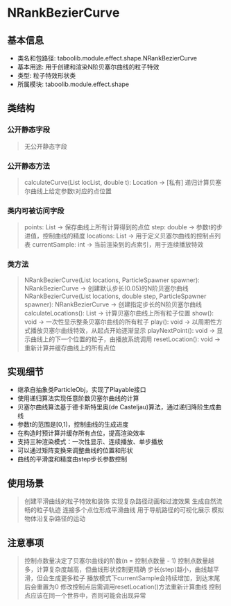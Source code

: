 # NRankBezierCurve

## 基本信息
- 类名和包路径: taboolib.module.effect.shape.NRankBezierCurve
- 基本用途: 用于创建和渲染N阶贝塞尔曲线的粒子特效
- 类型: 粒子特效形状类
- 所属模块: taboolib.module.effect.shape

## 类结构

### 公开静态字段
> 无公开静态字段

### 公开静态方法
> calculateCurve(List<Location> locList, double t): Location -> [私有] 递归计算贝塞尔曲线上给定参数t对应的点位置

### 类内可被访问字段
> points: List<Location> -> 保存曲线上所有计算得到的点位
> step: double -> 参数t的步进值，控制曲线的精度
> locations: List<Location> -> 用于定义贝塞尔曲线的控制点列表
> currentSample: int -> 当前渲染到的点索引，用于连续播放特效

### 类方法
> NRankBezierCurve(List<Location> locations, ParticleSpawner spawner): NRankBezierCurve -> 创建默认步长(0.05)的N阶贝塞尔曲线
> NRankBezierCurve(List<Location> locations, double step, ParticleSpawner spawner): NRankBezierCurve -> 创建指定步长的N阶贝塞尔曲线
> calculateLocations(): List<Location> -> 计算贝塞尔曲线上所有粒子位置
> show(): void -> 一次性显示整条贝塞尔曲线的所有粒子
> play(): void -> 以周期性方式播放贝塞尔曲线特效，从起点开始逐渐显示
> playNextPoint(): void -> 显示曲线上的下一个位置的粒子，由播放系统调用
> resetLocation(): void -> 重新计算并缓存曲线上的所有点位

## 实现细节
- 继承自抽象类ParticleObj，实现了Playable接口
- 使用递归算法实现任意阶数贝塞尔曲线的计算
- 贝塞尔曲线算法基于德卡斯特里奥(de Casteljau)算法，通过递归降阶生成曲线
- 参数t的范围是[0,1)，控制曲线的生成进度
- 在构造时预计算并缓存所有点位，提高渲染效率
- 支持三种渲染模式：一次性显示、连续播放、单步播放
- 可以通过矩阵变换来调整曲线的位置和形状
- 曲线的平滑度和精度由step步长参数控制

## 使用场景
> 创建平滑曲线的粒子特效和装饰
> 实现复杂路径动画和过渡效果
> 生成自然流畅的粒子轨迹
> 连接多个点位形成平滑曲线
> 用于导航路径的可视化展示
> 模拟物体沿复杂路径的运动

## 注意事项
> 控制点数量决定了贝塞尔曲线的阶数(n = 控制点数量 - 1)
> 控制点数量越多，计算复杂度越高，但曲线形状控制更精确
> 步长(step)越小，曲线越平滑，但会生成更多粒子
> 播放模式下currentSample会持续增加，到达末尾后会重置为0
> 修改控制点后需调用resetLocation()方法重新计算曲线
> 控制点应该在同一个世界中，否则可能会出现异常

